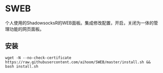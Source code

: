 # SWEB
个人使用的ShadowsocksR的WEB面板。集成修改配置，开启，关闭为一体的管理功能的网页面板。

## 安装

```shell
wget -N --no-check-certificate  https://raw.githubusercontent.com/aihoom/SWEB/master/install.sh && bash install.sh
```

